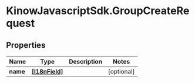 # KinowJavascriptSdk.GroupCreateRequest

## Properties
Name | Type | Description | Notes
------------ | ------------- | ------------- | -------------
**name** | [**[I18nField]**](I18nField.md) |  | [optional] 


